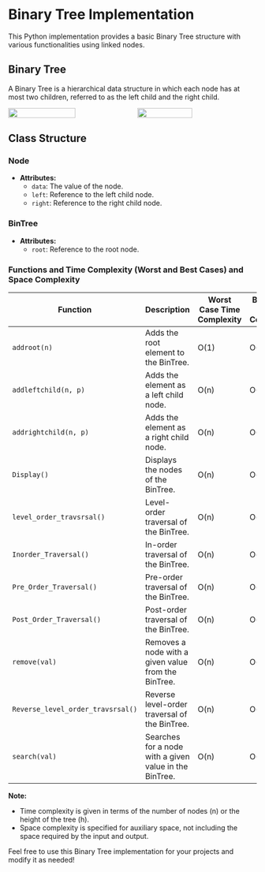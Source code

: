 # Binary Tree Implementation

This Python implementation provides a basic Binary Tree structure with various functionalities using linked nodes.

## Binary Tree

A Binary Tree is a hierarchical data structure in which each node has at most two children, referred to as the left child and the right child.

<div style="display: flex;">
<img style="width: 52%; height: auto;" src="../../Images/bt3.png">
<img style="width: 47%; height: auto;" src="../../Images/bt2.png">
</div>


## Class Structure

### Node
- **Attributes:**
  - `data`: The value of the node.
  - `left`: Reference to the left child node.
  - `right`: Reference to the right child node.

### BinTree
- **Attributes:**
  - `root`: Reference to the root node.
  
### Functions and Time Complexity (Worst and Best Cases) and Space Complexity

| Function                              | Description                                   | Worst Case Time Complexity | Best Case Time Complexity | Space Complexity (Auxiliary) |
|---------------------------------------|-----------------------------------------------|----------------------------|---------------------------|-------------------------------|
| `addroot(n)`                          | Adds the root element to the BinTree.         | O(1)                       | O(1)                      | O(1)                          |
| `addleftchild(n, p)`                  | Adds the element as a left child node.        | O(n)                       | O(1)                      | O(1)                          |
| `addrightchild(n, p)`                 | Adds the element as a right child node.       | O(n)                       | O(1)                      | O(1)                          |
| `Display()`                           | Displays the nodes of the BinTree.            | O(n)                       | O(n)                      | O(h)                          |
| `level_order_travsrsal()`             | Level-order traversal of the BinTree.         | O(n)                       | O(n)                      | O(h)                          |
| `Inorder_Traversal()`                 | In-order traversal of the BinTree.            | O(n)                       | O(n)                      | O(h)                          |
| `Pre_Order_Traversal()`               | Pre-order traversal of the BinTree.           | O(n)                       | O(n)                      | O(h)                          |
| `Post_Order_Traversal()`              | Post-order traversal of the BinTree.          | O(n)                       | O(n)                      | O(h)                          |
| `remove(val)`                         | Removes a node with a given value from the BinTree. | O(n)                  | O(n)                      | O(h)                          |
| `Reverse_level_order_travsrsal()`    | Reverse level-order traversal of the BinTree.  | O(n)                       | O(n)                      | O(h)                          |
| `search(val)`                        | Searches for a node with a given value in the BinTree. | O(n)                | O(1)                      | O(1)                          |

**Note:**
- Time complexity is given in terms of the number of nodes (n) or the height of the tree (h).
- Space complexity is specified for auxiliary space, not including the space required by the input and output.

Feel free to use this Binary Tree implementation for your projects and modify it as needed!
